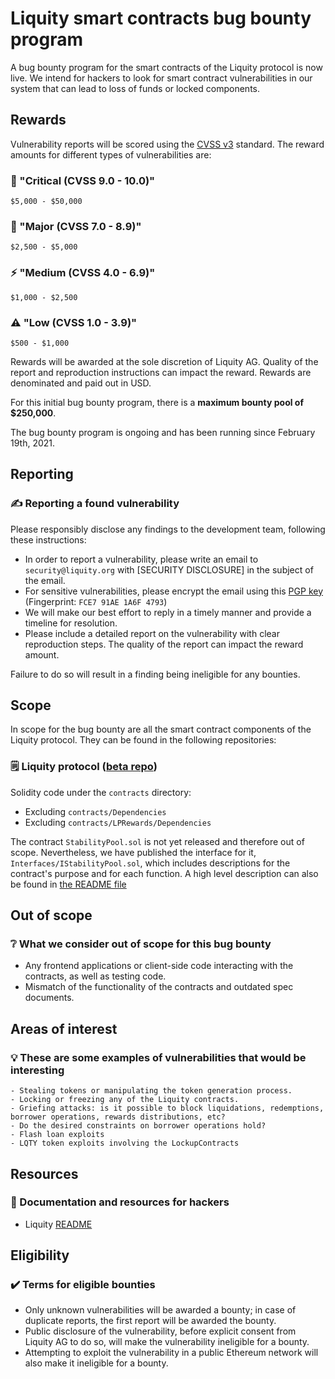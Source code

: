 # Liquity smart contracts bug bounty program

A bug bounty program for the smart contracts of the Liquity protocol is now live. We intend for hackers to look for smart contract vulnerabilities in our system that can lead to loss of funds or locked components.

## Rewards

Vulnerability reports will be scored using the  [CVSS v3](https://www.first.org/cvss/) standard. The reward amounts for different types of vulnerabilities are:

### :bug: "**Critical** (CVSS 9.0 - 10.0)"
    $5,000 - $50,000

### :rotating_light: "**Major** (CVSS 7.0 - 8.9)"
    $2,500 - $5,000

### :zap: "**Medium** (CVSS 4.0 - 6.9)"
    $1,000 - $2,500

### :warning: "**Low** (CVSS 1.0 - 3.9)"
    $500 - $1,000

Rewards will be awarded at the sole discretion of Liquity AG. Quality of the report and reproduction instructions can impact the reward. Rewards are denominated and paid out in USD.

For this initial bug bounty program, there is a **maximum bounty pool of $250,000**.

The bug bounty program is ongoing and has been running since February 19th, 2021.

## Reporting

### :writing_hand: Reporting a found vulnerability
Please responsibly disclose any findings to the development team, following these instructions:

- In order to report a vulnerability, please write an email to `security@liquity.org` with [SECURITY DISCLOSURE] in the subject of the email.
- For sensitive vulnerabilities, please encrypt the email using this [PGP key](https://keys.openpgp.org/vks/v1/by-fingerprint/3F21FFCDAD2A7D5B8E113198FCE791AE1A6F4793) (Fingerprint: `FCE7 91AE 1A6F 4793`)
- We will make our best effort to reply in a timely manner and provide a timeline for resolution.
- Please include a detailed report on the vulnerability with clear reproduction steps. The quality of the report can impact the reward amount.


Failure to do so will result in a finding being ineligible for any bounties.

## Scope

In scope for the bug bounty are all the smart contract components of the Liquity protocol. They can be found in the following repositories:

### :spiral_notepad: **Liquity protocol** ([beta repo](https://github.com/liquity/beta))

Solidity code under the `contracts` directory:
- Excluding `contracts/Dependencies`
- Excluding `contracts/LPRewards/Dependencies`

The contract `StabilityPool.sol` is not yet released and therefore out of scope. Nevertheless, we have published the interface for it, `Interfaces/IStabilityPool.sol`, which includes descriptions for the contract's purpose and for each function. A high level description can also be found in [the README file](./README.md#the-stability-pool)

## Out of scope

### :grey_question: What we consider out of scope for this bug bounty
- Any frontend applications or client-side code interacting with the contracts, as well as testing code.
- Mismatch of the functionality of the contracts and outdated spec documents.

## Areas of interest

### :bulb: These are some examples of vulnerabilities that would be interesting
    - Stealing tokens or manipulating the token generation process.
    - Locking or freezing any of the Liquity contracts.
    - Griefing attacks: is it possible to block liquidations, redemptions, borrower operations, rewards distributions, etc?
    - Do the desired constraints on borrower operations hold?
    - Flash loan exploits
    - LQTY token exploits involving the LockupContracts

## Resources

### :book: Documentation and resources for hackers
- Liquity [README](./README.md)


## Eligibility

### :heavy_check_mark: Terms for eligible bounties
- Only unknown vulnerabilities will be awarded a bounty; in case of duplicate reports, the first report will be awarded the bounty.
- Public disclosure of the vulnerability, before explicit consent from Liquity AG to do so, will make the vulnerability ineligible for a bounty.
- Attempting to exploit the vulnerability in a public Ethereum network will also make it ineligible for a bounty.
